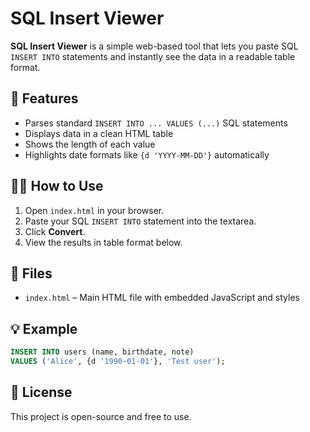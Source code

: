 # SQL Insert Viewer

**SQL Insert Viewer** is a simple web-based tool that lets you paste SQL `INSERT INTO` statements and instantly see the data in a readable table format.

## 🚀 Features

- Parses standard `INSERT INTO ... VALUES (...)` SQL statements
- Displays data in a clean HTML table
- Shows the length of each value
- Highlights date formats like `{d 'YYYY-MM-DD'}` automatically

## 🧑‍💻 How to Use

1. Open `index.html` in your browser.
2. Paste your SQL `INSERT INTO` statement into the textarea.
3. Click **Convert**.
4. View the results in table format below.

## 📁 Files

- `index.html` – Main HTML file with embedded JavaScript and styles

## 💡 Example

```sql
INSERT INTO users (name, birthdate, note)
VALUES ('Alice', {d '1990-01-01'}, 'Test user');
````

## 📜 License

This project is open-source and free to use.

